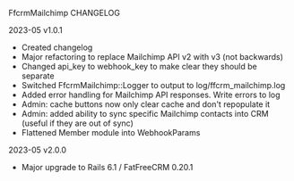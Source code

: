 FfcrmMailchimp CHANGELOG

2023-05 v1.0.1

- Created changelog
- Major refactoring to replace Mailchimp API v2 with v3 (not backwards)
- Changed api_key to webhook_key to make clear they should be separate
- Switched FfcrmMailchimp::Logger to output to log/ffcrm_mailchimp.log
- Added error handling for Mailchimp API responses. Write errors to log
- Admin: cache buttons now only clear cache and don't repopulate it
- Admin: added ability to sync specific Mailchimp contacts into CRM (useful if they are out of sync)
- Flattened Member module into WebhookParams

2023-05 v2.0.0
- Major upgrade to Rails 6.1 / FatFreeCRM 0.20.1